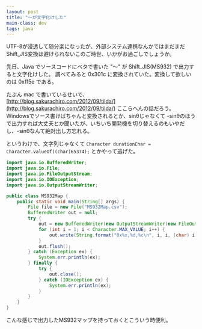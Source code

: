 ```yaml
---
layout: post
title: "〜が文字化けした"
main-class: dev
tags: java
---
```


UTF-8が浸透して随分楽になったが、外部システム連携なんかではまだまだShift_JIS変換は避けられないこのご時世、いかがお過ごしでしょうか。

先日、Java でソースコードにベタで書いた "〜" が Shift_JIS(MS932) で出力すると文字化けした。
調べてみると 0x301c に変換されていた。変換して欲しいのは 0xff5e である。

たぶん mac で書いているせいで、[http://blog.sakurachiro.com/2012/09/tilda/](http://blog.sakurachiro.com/2012/09/tilda/) ここらへんの話だろう。
Windowsでソース書けばちゃんと変換されるとか、sinθじゃなくて -sinθのほうで出力すれば大丈夫とか聞いたが、いちいち開発機を切り替えるのもいやだし、-sinθなんて絶対出し方忘れる。

というわけで、文字列じゃなくて `Character durationChar = Character.valueOf((char)65374);` とかやって逃げた。

```java
import java.io.BufferedWriter;
import java.io.File;
import java.io.FileOutputStream;
import java.io.IOException;
import java.io.OutputStreamWriter;

public class MS932Map {
    public static void main(String[] args) {
        File file = new File("MS932Map.csv");
        BufferedWriter out = null;
        try {
            out = new BufferedWriter(new OutputStreamWriter(new FileOutputStream(file), "MS932"));
            for (int i = 1; i < Character.MAX_VALUE; i++) {
                out.write(String.format("0x%x,%d,%c\n", i, i, (char) i));
            }
            out.flush();
        } catch (Exception ex) {
            System.err.println(ex);
        } finally {
            try {
                out.close();
            } catch (IOException ex) {
                System.err.println(ex);
            }
        }
    }
}
```

こんな感じで出力したMS932マップを持っておくとこういう時便利。

